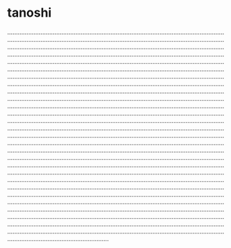 # tanoshi
..........................................................................................................................................................................................................................................................................................................................................................................................................................................................................................................................................................................................................................................................................................................................................................................................................................................................................................................................................................................................................................................................................................................................................................................................................................................................................................................................................................................................................................................................................................................................................................................................................................................................................................................................................................................................................................................................................................................................................................................................................................................................................................................................................................................................................................................................................................................................................................................................................................................................................................................................................................................................................................................................................................................................................................................................................................................................................................................................................................................................................................................................................................................................................................................................................................................................................................................................................................................................................................................................................................................................................................................................................................................................................
